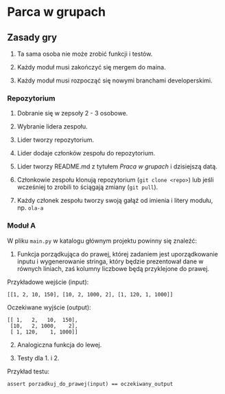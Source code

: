 # Parca w grupach

## Zasady gry

1. Ta sama osoba nie może zrobić funkcji i testów.

2. Każdy moduł musi zakończyć się mergem do maina.

3. Każdy moduł musi rozpocząć się nowymi branchami developerskimi.

### Repozytorium 

1. Dobranie się w zepsoły 2 - 3 osobowe.

2. Wybranie lidera zespołu.

3. Lider tworzy repozytorium.

4. Lider dodaje członków zespołu do repozytorium. 

5. Lider tworzy README.md z tytułem *Praca w grupach* i dzisiejszą datą.

6. Członkowie zespołu klonują repozytorium (`git clone <repo>`) lub jeśli wcześniej to
zrobili to ściągają zmiany (`git pull`).

7. Każdy członek zespołu tworzy swoją gałąź od imienia i litery modułu, np. `ola-a`

### Moduł A

W pliku `main.py` w katalogu głównym projektu powinny się znaleźć:

1. Funkcja porządkująca do prawej, której zadaniem jest uporządkowanie 
inputu i wygenerowanie stringa, który będzie prezentował dane w równych liniach, 
zaś kolumny liczbowe będą przyklejone do prawej.

Przykładowe wejście (input): 

```
[[1, 2, 10, 150], [10, 2, 1000, 2], [1, 120, 1, 1000]]
```

Oczekiwane wyjście (output): 

```
[[ 1,   2,   10,  150],
 [10,   2, 1000,    2],
 [ 1, 120,    1, 1000]]              
```

2. Analogiczna funkcja do lewej.

3. Testy dla 1. i 2. 

Przykład testu:

```
assert porzadkuj_do_prawej(input) == oczekiwany_output
```
